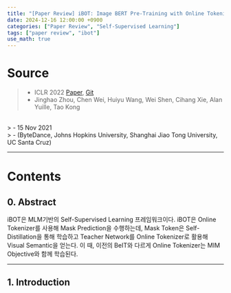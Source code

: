 ```yaml
---
title: "[Paper Review] iBOT: Image BERT Pre-Training with Online Tokenizer"
date: 2024-12-16 12:00:00 +0900
categories: ["Paper Review", "Self-Supervised Learning"]
tags: ["paper review", "ibot"]
use_math: true
---
```


# Source

> - ICLR 2022 [Paper](https://arxiv.org/pdf/2111.07832), [Git](https://github.com/bytedance/ibot)<br>
> - Jinghao Zhou, Chen Wei, Huiyu Wang, Wei Shen, Cihang Xie, Alan Yuille, Tao Kong
 <br>
> - 15 Nov 2021<br>
> - (ByteDance, Johns Hopkins University, Shanghai Jiao Tong University, UC Santa Cruz)

---
# Contents
## 0. Abstract

iBOT은 MLM기반의 Self-Supervised Learning 프레임워크이다. iBOT은 Online Tokenizer를 사용해 Mask Prediction을 수행하는데, Mask Token은 Self-Distillation을 통해 학습하고 Teacher Network를 Online Tokenizer로 활용해 Visual Semantic을 얻는다. 이 때, 이전의 BeIT와 다르게 Online Tokenizer는 MIM Objective와 함께 학습된다.

---
## 1. Introduction